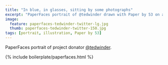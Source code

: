 ```yaml
---
title: "In blue, in glasses, sitting by some photographs"
excerpt: "PaperFaces portrait of @tedwinder drawn with Paper by 53 on an iPad."
image: 
  feature: paperfaces-tedwinder-twitter-lg.jpg
  thumb: paperfaces-tedwinder-twitter-150.jpg
tags: [portrait, illustration, Paper by 53]
---
```


PaperFaces portrait of project donator [@tedwinder](http://twitter.com/tedwinder).

{% include boilerplate/paperfaces.html %}